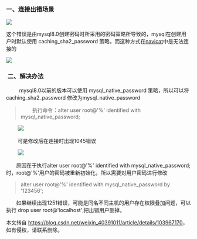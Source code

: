  

### 一、连接出错场景

![](https://img-blog.csdnimg.cn/20200114084038852.png?x-oss-process=image/watermark,type_ZmFuZ3poZW5naGVpdGk,shadow_10,text_aHR0cHM6Ly9ibG9nLmNzZG4ubmV0L3dlaXhpbl80MDM5MTAxMQ==,size_16,color_FFFFFF,t_70)

这个错误是由mysql8.0创建密码时所采用的密码策略所导致的，mysql在创建用户时默认使用 caching\_sha2\_password 策略，而这种方式在[navicat](https://so.csdn.net/so/search?q=navicat&spm=1001.2101.3001.7020)中是无法连接的

![](https://img-blog.csdnimg.cn/20200114084252270.png)

###  二、解决办法

         mysql8.0以前的版本可以使用 mysql\_native\_password 策略，所以可以将caching\_sha2\_password 修改为mysql\_native\_password

>         执行命令：alter user root@'%' identified with mysql\_native\_password;

        ![](https://img-blog.csdnimg.cn/20200114090235686.png?x-oss-process=image/watermark,type_ZmFuZ3poZW5naGVpdGk,shadow_10,text_aHR0cHM6Ly9ibG9nLmNzZG4ubmV0L3dlaXhpbl80MDM5MTAxMQ==,size_16,color_FFFFFF,t_70)

        可是修改后在连接时出现1045错误

        ![](https://img-blog.csdnimg.cn/20200114085143366.png?x-oss-process=image/watermark,type_ZmFuZ3poZW5naGVpdGk,shadow_10,text_aHR0cHM6Ly9ibG9nLmNzZG4ubmV0L3dlaXhpbl80MDM5MTAxMQ==,size_16,color_FFFFFF,t_70)

       原因在于执行alter user root@'%' identified with mysql\_native\_password;时，root@'%'用户的密码被重新初始化，所以需要对用户密码进行修改

> alter user root@'%' identified with mysql\_native\_password by '123456';

       如果继续出现1251错误，可能是同名不同主机的用户存在权限叠加问题，可以执行 drop user root@'localhost';把出错用户删掉。

本文转自 <https://blog.csdn.net/weixin_40391011/article/details/103967170>，如有侵权，请联系删除。